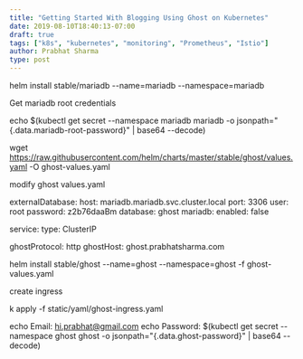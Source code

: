 ```yaml
---
title: "Getting Started With Blogging Using Ghost on Kubernetes"
date: 2019-08-10T18:40:13-07:00
draft: true
tags: ["k8s", "kubernetes", "monitoring", "Prometheus", "Istio"]
author: Prabhat Sharma
type: post
---
```



helm install stable/mariadb --name=mariadb --namespace=mariadb

Get mariadb root credentials

echo $(kubectl get secret --namespace mariadb mariadb -o jsonpath="{.data.mariadb-root-password}" | base64 --decode)

wget https://raw.githubusercontent.com/helm/charts/master/stable/ghost/values.yaml -O ghost-values.yaml

modify ghost values.yaml

externalDatabase:
  host: mariadb.mariadb.svc.cluster.local
  port: 3306
  user: root
  password: z2b76daaBm
  database: ghost
mariadb:
  enabled: false

service:
  type: ClusterIP

ghostProtocol: http
ghostHost: ghost.prabhatsharma.com

helm install stable/ghost --name=ghost --namespace=ghost -f ghost-values.yaml

create ingress

k apply -f static/yaml/ghost-ingress.yaml 


echo Email:    hi.prabhat@gmail.com
echo Password: $(kubectl get secret --namespace ghost ghost -o jsonpath="{.data.ghost-password}" | base64 --decode)


